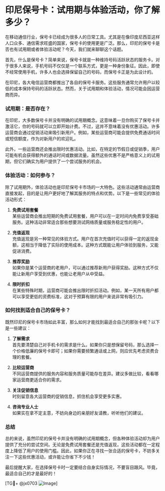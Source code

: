 # 印尼保号卡：试用期与体验活动，你了解多少？

在移动通信行业，保号卡已经成为很多人的日常工具。尤其是在像印度尼西亚这样人口众多、通信需求旺盛的国家，保号卡的使用更是广泛。那么，印尼的保号卡是否也有试用期或者体验活动呢？今天，我们就来聊聊这个话题。

首先，什么是保号卡？简单来说，保号卡就是一种维持号码活跃状态的服务卡。对于很多人来说，手机号码不仅仅是一个联系方式，更是一种身份象征。因此，即使不经常使用手机，许多人也会选择保留自己的号码，而保号卡正是为此设计的。

在印尼，各大电信运营商都推出了各自的保号卡服务。这些服务通常允许用户以较低的成本保持号码的活跃状态。然而，关于试用期和体验活动，情况可能会因运营商而异。

### 试用期：是否存在？

在印尼，大多数保号卡并没有明确的试用期概念。这意味着一旦你购买了保号卡并激活它，你的号码就可以立即开始计费。不过，这并不意味着没有优惠活动。许多运营商会通过促销活动来吸引新用户。例如，某些运营商可能会提供免费通话时间或短信额度，作为对新用户的欢迎礼。

此外，一些运营商还会推出限时优惠活动。比如，在特定的节假日或促销季，用户可能有机会获得额外的通话时间或数据流量。虽然这些优惠不是严格意义上的试用期，但它们确实为用户提供了一个尝试服务的机会。

### 体验活动：如何参与？

除了试用期外，体验活动也是印尼保号卡市场的一大特色。这些活动通常由运营商直接发起，目的是让用户更好地了解其服务的特点和优势。以下是一些常见的体验活动形式：

1. **免费试用套餐**  
   某些运营商会推出短期的免费试用套餐，用户可以在一定时间内免费享受基础服务。这种活动非常适合那些想要测试网络质量或服务稳定性的用户。

2. **充值返现**  
   充值返现是另一种常见的体验方式。用户在首次充值时可以获得一定的返现金额，这相当于降低了实际的使用成本。这种方式既能让用户体验到服务，又能促进消费。

3. **推荐奖励**  
   如果你是某个运营商的老用户，可以通过推荐新用户获得奖励。这种方式不仅能让新用户享受到优惠，也能让老用户从中受益。

4. **限时折扣**  
   在某些特殊时期，运营商可能会推出限时折扣活动。例如，某一天所有用户都可以享受更低的资费标准，这对于预算有限的用户来说非常有吸引力。

### 如何找到适合自己的保号卡？

既然印尼的保号卡市场如此丰富，那么如何才能找到最适合自己的那张卡呢？以下是一些建议：

1. **了解需求**  
   首先要清楚自己对手机卡的需求是什么。如果你只是想保留号码，那么选择一个价格低廉的保号卡即可；如果你需要频繁通话或上网，则应优先考虑资费合理的套餐。

2. **比较运营商**  
   不同运营商提供的服务内容和服务质量可能存在差异。建议多做比较，看看哪家运营商更适合你的需求。

3. **关注促销信息**  
   时刻留意各大运营商的促销信息，抓住机会享受更多实惠。

4. **咨询专业人士**  
   如果实在拿不定主意，不妨向身边的亲朋好友请教，听听他们的建议。

### 总结

总的来说，虽然印尼的保号卡并没有明确的试用期概念，但各种体验活动却为用户提供了充分的尝试空间。无论是免费试用套餐还是充值返现，这些活动都在一定程度上降低了用户的使用门槛。因此，如果你正在寻找一张合适的保号卡，不妨多关注一下这些优惠活动，或许能让你省下不少钱！

最后提醒大家，在选择保号卡时一定要结合自身实际情况，不要盲目跟风。毕竟，最适合自己的才是最好的！

[TG💪+ @jx0703 ![Image](https://github.com/user-attachments/assets/dbca1d08-cadb-493c-b0ec-ad6f7a83f270)]